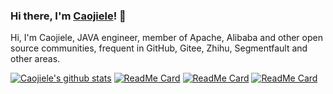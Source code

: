 ### Hi there, I'm [Caojiele](https://caojiele.com/)! 👋

Hi, I'm Caojiele, JAVA engineer, member of Apache, Alibaba and other open source communities, frequent in GitHub, Gitee, Zhihu, Segmentfault and other areas.

[![Caojiele's github stats](https://github-readme-stats.vercel.app/api?username=caojiele)](https://caojiele.com/)
[![ReadMe Card](https://github-readme-stats.vercel.app/api/pin/?username=caojiele&repo=nacos)](https://github.com/alibaba/nacos)
[![ReadMe Card](https://github-readme-stats.vercel.app/api/pin/?username=caojiele&repo=spring-cloud-alibaba)](https://github.com/alibaba/spring-cloud-alibaba)
[![ReadMe Card](https://github-readme-stats.vercel.app/api/pin/?username=caojiele&repo=kubesphere)](https://github.com/kubesphere/kubesphere)
